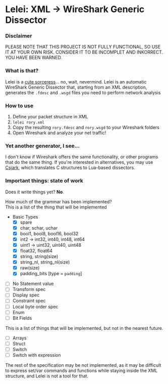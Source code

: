 Lelei: XML -> WireShark Generic Dissector
=========================================

### Disclaimer ###
PLEASE NOTE THAT THIS PROJECT IS NOT FULLY FUNCTIONAL, SO USE IT AT YOUR OWN RISK. CONSIDER IT TO BE INCOMPLET AND INKORRECT. YOU HAVE BEEN WARNED.

### What is that? ###

Lelei is a [cute sorceress](http://gate-thus-the-jsdf-fought-there.wikia.com/wiki/Lelei_La_Lalena)... no, wait, nevermind.
Lelei is an automatic WireShark Generic Dissector that, starting from an XML description,
generates the `.fdesc` and `.wsgd` files you need to perform network analysis

### How to use ###

1. Define your packet structure in XML
2. `lelei rory.xml`
3. Copy the resulting `rory.fdesc` and `rory.wsgd` to your Wireshark folders
4. Open Wireshark and analyze your net traffic!

### Yet another generator, I see... ###

I don't know if Wireshark offers the same functionality, or other programs that do
the same thing.
If you're interested in alternatives, you may use [Csjark](https://csjark.readthedocs.org/en/latest/),
which translates C structures to Lua-based dissectors.

### Important things: state of work ###

Does it write things yet? **No**.

How much of the grammar has been implemented?  
This is a list of the thing that will be implemented

- Basic Types
  - [x] spare
  - [x] char, schar, uchar
  - [x] bool1, bool8, bool16, bool32
  - [x]  int2 ->  int32,  int40,  int48, int64
  - [x] uint1 -> uint32, uint40, uint48
  - [x] float32, float64
  - [x] string, string(size)
  - [x] string_nl, string_nl(size)
  - [x] raw(size)
  - [x] padding_bits [type = `padding`]

- [ ] No Statement value
- [ ] Transform spec
- [ ] Display spec
- [ ] Constraint spec
- [ ] Local byte order spec
- [ ] Enum
- [ ] Bit Fields

This is a list of things that will be implemented,
but not in the nearest future.

- [ ] Arrays
- [ ] Struct
- [ ] Switch
- [ ] Switch with expression

The rest of the specification may be not implemented, as it may
be difficult to express set/var commands and functions while staying
inside the XML structure, and Lelei is not a tool for that.